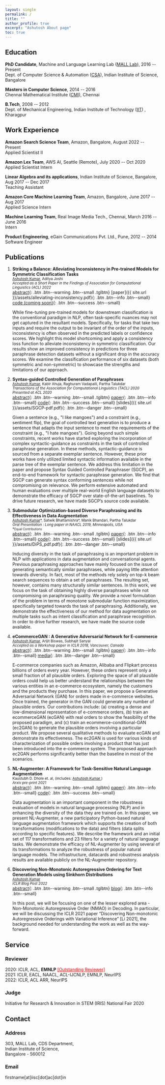 ```yaml
---
layout: single
permalink: /
title: ""
author_profile: true
excerpt: "Ashutosh About page"
toc: true
---
```


<!--<span style="color:red;">I am actively seeking NLP research/applied-research roles in industry. If you feel I might be a good fit for your team (or company), kindly reach out to me via <span> [email](mailto:ashutoshk2401@gmail.com)-->


## Education

**PhD Candidate**, Machine and Language Learning Lab ([MALL Lab](http://malllabiisc.github.io/)), 2016 -- Present <br>
Dept. of Computer Science & Automation ([CSA](https://www.csa.iisc.ac.in/)), Indian Institute of Science, Bangalore

**Masters in Computer Science**, 2014 -- 2016 <br>
Chennai Mathematical Institute ([CMI](https://www.cmi.ac.in/)), Chennai

**B.Tech**, 2008 -- 2012 <br>
Dept. of Mechanical Engineering, Indian Institute of Technology ([IIT](http://www.iitkgp.ac.in)) , Kharagpur


## Work Experience

**Amazon Search Science Team**, Amazon, Bangalore, August 2022 -- Present <br>
Applied Scientist II


**Amazon Lex Team**, AWS AI, Seattle (Remote), July 2020 -- Oct 2020 <br>
Applied Scientist Intern


**Linear Algebra and its applications**, Indian Institute of Science, Bangalore, Aug 2017 -- Dec 2017 <br>
Teaching Assistant

**Amazon Core Machine Learning Team**, Amazon, Bangalore, June 2017 -- Aug 2017 <br>
Applied Science Intern

**Machine Learning Team**, Real Image Media Tech., Chennai, March 2016 -- June 2016 <br>
Intern

**Product Engineering**, eGain Communications Pvt. Ltd., Pune, 2012 -- 2014 <br>
Software Engineer

## Publications
1. **Striking a Balance: Alleviating Inconsistency in Pre-trained Models for Symmetric Classification Tasks**
    <br>
    <small>
    <u>Ashutosh Kumar</u>, Aditya Joshi <br>
    *Accepted as a Short Paper in the Findings of Association for Computational Linguistics (ACL) 2022* <br>
    </small>
    [abstract](#inconsistency){: .btn .btn--warning .btn--small .tglbtn}
    [paper]({{ site.url }}/assets/alleviating-inconsistency.pdf){: .btn .btn--info .btn--small}
    [code (coming soon)](https://github.com/ashutoshml/alleviating-inconsistency){: .btn .btn--success .btn--small}
    <div class="collapse-box notice" id="inconsistency">
        While fine-tuning pre-trained models for downstream classification is the conventional paradigm in NLP, often task-specific nuances may not get captured in the resultant models. Specifically, for tasks that take two inputs and require the output to be invariant of the order of the inputs, inconsistency is often observed in the predicted labels or confidence scores. We highlight this model shortcoming and apply a consistency loss function to alleviate inconsistency in symmetric classification. Our results show an improved consistency in predictions for three paraphrase detection datasets without a significant drop in the accuracy scores. We examine the classification performance of six datasets (both symmetric and non-symmetric) to showcase the strengths and limitations of our approach.
    </div>
    

2. **Syntax-guided Controlled Generation of Paraphrases** 
    <br>
    <small>
    <u>Ashutosh Kumar</u>, Kabir Ahuja, Raghuram Vadapalli, Partha Talukdar <br>
    *Transactions of the Association for Computational Linguistics (TACL) 2020* <br>
    *Presented at ACL 2020* <br>
    </small>
    [abstract](#sgcpabstract){: .btn .btn--warning .btn--small .tglbtn}
    [paper](https://arxiv.org/pdf/2005.08417.pdf){: .btn .btn--info .btn--small}
    [code](https://github.com/malllabiisc/SGCP){: .btn .btn--success .btn--small}
    [slides]({{ site.url }}/assets/SGCP-pdf.pdf){: .btn .btn--danger .btn--small}
    <div class="collapse-box notice" id="sgcpabstract">
        Given a sentence (e.g., "I like mangoes") and a constraint (e.g., sentiment flip), the goal of controlled text generation is to produce a sentence that adapts the input sentence to meet the requirements of the constraint (e.g., "I hate mangoes"). Going beyond such simple constraints, recent works have started exploring the incorporation of complex syntactic-guidance as constraints in the task of controlled paraphrase generation. In these methods, syntactic-guidance is sourced from a separate exemplar sentence. However, these prior works have only utilized limited syntactic information available in the parse tree of the exemplar sentence. We address this limitation in the paper and propose Syntax Guided Controlled Paraphraser (SGCP), an end-to-end framework for syntactic paraphrase generation. We find that SGCP can generate syntax conforming sentences while not compromising on relevance. We perform extensive automated and human evaluations over multiple real-world English language datasets to demonstrate the efficacy of SGCP over state-of-the-art baselines. To drive future research, we have made SGCP’s source code available.
    </div>

3. **Submodular Optimization-based Diverse Paraphrasing and its Effectiveness in Data Augmentation** 
    <br>
    <small>
    <u>Ashutosh Kumar</u>&#42;, Satwik Bhattamishra&#42;, Manik Bhandari, Partha Talukdar <br>
    *Oral Presentation : Long paper in NAACL 2019, Minneapolis, USA* <br>
    &#42;<small>Equal Contributions</small><br>
    </small>
    [abstract](#dipsabstract){: .btn .btn--warning .btn--small .tglbtn}
    [paper](https://www.aclweb.org/anthology/N19-1363){: .btn .btn--info .btn--small}
    [code](https://github.com/malllabiisc/DiPS){: .btn .btn--success .btn--small}
    [slides]({{ site.url }}/assets/DiPS_pdf.pdf){: .btn .btn--danger .btn--small}
    <div class="collapse-box notice" id="dipsabstract">
    Inducing diversity in the task of paraphrasing is an important problem in NLP with applications in data augmentation and conversational agents. Previous paraphrasing approaches have mainly focused on the issue of generating semantically similar paraphrases, while paying little attention towards diversity.  In fact, most of the methods rely solely on top-k beam search sequences to obtain a set of paraphrases. The resulting set, however, contains many structurally similar sentences. In this work, we focus on the task of obtaining highly diverse paraphrases while not compromising on paraphrasing quality. We provide a novel formulation of the problem in terms of monotone submodular function maximization, specifically targeted towards the task of paraphrasing. Additionally, we demonstrate the effectiveness of our method for data augmentation on multiple tasks such as intent classification and paraphrase recognition. In order to drive further research, we have made the source code available.
    </div>

4. **eCommerceGAN : A Generative Adversarial Network for E-commerce** 
    <br>
    <small>
    <u>Ashutosh Kumar</u>, Arijit Biswas, Subhajit Sanyal <br>
    *Accepted as a Workshop paper in ICLR 2018, Vancouver, Canada*<br>
    </small>
    [abstract](#ecganabstract){: .btn .btn--warning .btn--small .tglbtn}
    [paper](https://arxiv.org/pdf/1801.03244.pdf){: .btn .btn--info .btn--small}
    [media](https://www.technologyreview.com/f/610016/dueling-ais-dream-up-new-online-shopping-patterns-for-amazon/){: .btn .btn--danger .btn--small}
    <div class="collapse-box notice" id="ecganabstract">
        E-commerce companies such as Amazon, Alibaba and Flipkart process billions of orders every year. However, these orders represent only a small fraction of all plausible orders. Exploring the space of all plausible orders could help us better understand the relationships between the various entities in an e-commerce ecosystem, namely the customers and the products they purchase. In this paper, we propose a Generative Adversarial Network (GAN) for orders made in e-commerce websites. Once trained, the generator in the GAN could generate any number of plausible orders. Our contributions include: (a) creating a dense and low-dimensional representation of e-commerce orders, (b) train an ecommerceGAN (ecGAN) with real orders to show the feasibility of the proposed paradigm, and (c) train an ecommerce-conditional-GAN (ec2GAN) to generate the plausible orders involving a particular product. We propose several qualitative methods to evaluate ecGAN and demonstrate its effectiveness. The ec2GAN is used for various kinds of characterization of possible orders involving a product that has just been introduced into the e-commerce system. The proposed approach ec2GAN performs significantly better than the baseline in most of the scenarios.
    </div>

5. **NL-Augmenter: A Framework for Task-Sensitive Natural Language Augmentation** 
    <br>
    <small>
    Kaustubh D. Dhole et. al, (includes: <u> Ashutosh Kumar </u>)<br>
    *Arxiv pre-print 2021*<br>
    </small>
    [abstract](#nlaugmenter){: .btn .btn--warning .btn--small .tglbtn}
    [paper](https://arxiv.org/abs/2112.02721){: .btn .btn--info .btn--small}
    [code](https://github.com/GEM-benchmark/NL-Augmenter){: .btn .btn--success .btn--small}
     <div class="collapse-box notice" id="nlaugmenter">
        Data augmentation is an important component in the robustness evaluation of models in natural language processing (NLP) and in enhancing the diversity of the data they are trained on. In this paper, we present NL-Augmenter, a new participatory Python-based natural language augmentation framework which supports the creation of both transformations (modifications to the data) and filters (data splits according to specific features). We describe the framework and an initial set of 117 transformations and 23 filters for a variety of natural language tasks. We demonstrate the efficacy of NL-Augmenter by using several of its transformations to analyze the robustness of popular natural language models. The infrastructure, datacards and robustness analysis results are available publicly on the NL-Augmenter repository.
    </div>

6. **Discovering Non-Monotonic Autoregressive Ordering for Text Generation Models using Sinkhorn Distributions** 
    <br>
    <small>
    <u> Ashutosh Kumar </u><br>
    *ICLR Blog Post 2022*<br>
    </small>
    [abstract](#discovering){: .btn .btn--warning .btn--small .tglbtn}
    [blog](https://iclr-blog-track.github.io/2022/03/25/non-monotonic-autoregressive-ordering/){: .btn .btn--info .btn--small}
     <div class="collapse-box notice" id="discovering">
        In this post, we will be focusing on one of the lesser explored area - Non-Monotonic Autoregressive Order (NMAO) in Decoding. In particular, we will be discussing the ICLR 2021 paper “Discovering Non-monotonic Autoregressive Orderings with Variational Inference” [Li 2021], the background needed for understanding the work as well as the way-forward.
    </div>

## Service

### Reviewer
<p>2020: ICLR, ACL, <strong>EMNLP</strong> <a href='https://www.aclweb.org/anthology/2020.emnlp-main.0.pdf' style="color:red;" target="_blank">[Outstanding Reviewer]</a>
<br>2021: ICLR, EACL, NAACL, ACL-IJCNLP, EMNLP, NeurIPS
<br>2022: ICLR, ACL ARR, NeurIPS</p>

### Judge
<p>Initiative for Research & Innovation in STEM (IRIS) National Fair 2020</p>


## Contact

<h3>Address</h3>
<p>303, MALL Lab, CDS Department, <br>
Indian Institute of Science, <br>
Bangalore - 560012 <p>

<h3>Email</h3>
<p>firstname[at]iisc[dot]ac[dot]in</p>
